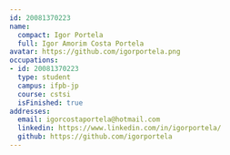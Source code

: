 ```yaml
---
id: 20081370223
name:
  compact: Igor Portela
  full: Igor Amorim Costa Portela
avatar: https://github.com/igorportela.png
occupations:
- id: 20081370223
  type: student
  campus: ifpb-jp
  course: cstsi
  isFinished: true
addresses:
  email: igorcostaportela@hotmail.com
  linkedin: https://www.linkedin.com/in/igorportela/
  github: https://github.com/igorportela
---
```

